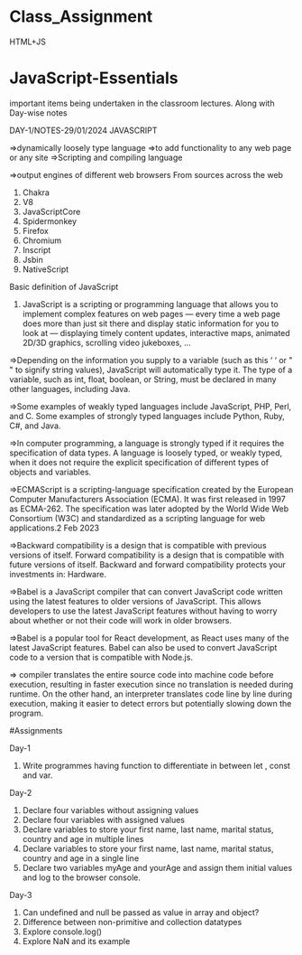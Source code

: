 # Class_Assignment
HTML+JS

# JavaScript-Essentials
important items being undertaken in the classroom lectures. Along with Day-wise notes

DAY-1/NOTES-29/01/2024
JAVASCRIPT

=>dynamically loosely type language
=>to add functionality to any web page or any site 
=>Scripting and compiling language

=>output engines of different web browsers
From sources across the web
1. Chakra
2. V8
3. JavaScriptCore
4. Spidermonkey
5. Firefox
6. Chromium
7. Inscript
8. Jsbin
9. NativeScript


Basic definition of JavaScript
1. JavaScript is a scripting or programming language that allows you to implement complex features on web pages — every time a web page does more than just sit there and display static information for you to look at — displaying timely content updates, interactive maps, animated 2D/3D graphics, scrolling video jukeboxes, ...

=>Depending on the information you supply to a variable (such as this ‘ ‘ or " " to signify string values), JavaScript will automatically type it. The type of a variable, such as int, float, boolean, or String, must be declared in many other languages, including Java.

=>Some examples of weakly typed languages include JavaScript, PHP, Perl, and C. Some examples of strongly typed languages include Python, Ruby, C#, and Java. 

=>In computer programming, a language is strongly typed if it requires the specification of data types. A language is loosely typed, or weakly typed, when it does not require the explicit specification of different types of objects and variables. 

=>ECMAScript is a scripting-language specification created by the European Computer Manufacturers Association (ECMA). It was first released in 1997 as ECMA-262. The specification was later adopted by the World Wide Web Consortium (W3C) and standardized as a scripting language for web applications.2 Feb 2023

=>Backward compatibility is a design that is compatible with previous versions of itself. Forward compatibility is a design that is compatible with future versions of itself. Backward and forward compatibility protects your investments in: Hardware.

=>Babel is a JavaScript compiler that can convert JavaScript code written using the latest features to older versions of JavaScript. This allows developers to use the latest JavaScript features without having to worry about whether or not their code will work in older browsers.

=>Babel is a popular tool for React development, as React uses many of the latest JavaScript features. Babel can also be used to convert JavaScript code to a version that is compatible with Node.js.

=> compiler translates the entire source code into machine code before execution, resulting in faster execution since no translation is needed during runtime. On the other hand, an interpreter translates code line by line during execution, making it easier to detect errors but potentially slowing down the program.

#Assignments

Day-1 
1. Write programmes having function to differentiate in between let , const and var.

Day-2
1. Declare four variables without assigning values
2. Declare four variables with assigned values
3. Declare variables to store your first name, last name, marital status, country and age in multiple lines
4. Declare variables to store your first name, last name, marital status, country and age in a single line
5. Declare two variables myAge and yourAge and assign them initial values and log to the browser console.

Day-3
1. Can undefined and null be passed as value in array and object?
2. Difference between non-primitive and collection datatypes
3. Explore console.log()
4. Explore NaN and its example
